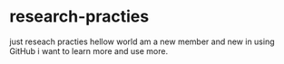 # research-practies
just reseach practies
hellow world
am a new member and new in using GitHub i want to learn more and use more.
